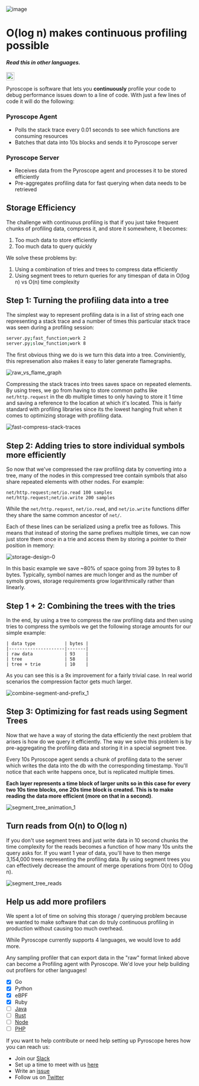 ![image](https://user-images.githubusercontent.com/23323466/110414341-8ad0c000-8044-11eb-9628-7b24e50295b2.png)

# O(log n) makes continuous profiling possible

#### _Read this in other languages._
<kbd>[<img title="中文 (Simplified)" alt="中文 (Simplified)" src="https://cdn.staticaly.com/gh/hjnilsson/country-flags/master/svg/cn.svg" width="22">](storage-design-ch.md)</kbd>

Pyroscope is software that lets you **continuously** profile your code to debug performance issues down to a line of code. With just a few lines of code it will do the following:

### Pyroscope Agent
- Polls the stack trace every 0.01 seconds to see which functions are consuming resources
- Batches that data into 10s blocks and sends it to Pyroscope server

### Pyroscope Server
- Receives data from the Pyroscope agent and processes it to be stored efficiently
- Pre-aggregates profiling data for fast querying when data needs to be retrieved

## Storage Efficiency

The challenge with continuous profiling is that if you just take frequent chunks of profiling data, compress it, and store it somewhere, it becomes:
1. Too much data to store efficiently
2. Too much data to query quickly

We solve these problems by:
1. Using a combination of tries and trees to compress data efficiently
2. Using segment trees to return queries for any timespan of data in O(log n) vs O(n) time complexity

## Step 1: Turning the profiling data into a tree

The simplest way to represent profiling data is in a list of string each one representing a stack trace and a number of times this particular stack trace was seen during a profiling session:

```bash
server.py;fast_function;work 2
server.py;slow_function;work 8
```

The first obvious thing we do is we turn this data into a tree. Conviniently, this represenation also makes it easy to later generate flamegraphs.

![raw_vs_flame_graph](https://user-images.githubusercontent.com/23323466/110378930-0f065180-800b-11eb-9357-71724bc7258c.gif)

Compressing the stack traces into trees saves space on repeated elements. By using trees, we go from having to store common paths like `net/http.request` in the db multiple times to only having to store it 1 time and saving a reference to the location at which it's located. This is fairly standard with profiling libraries since its the lowest hanging fruit when it comes to optimizing storage with profiling data.

![fast-compress-stack-traces](https://user-images.githubusercontent.com/23323466/110227218-e109fb80-7eaa-11eb-81a8-cdf2b3944f1c.gif)

## Step 2: Adding tries to store individual symbols more efficiently

So now that we've compressed the raw profiling data by converting into a tree, many of the nodes in this compressed tree contain symbols that also share repeated elements with other nodes. For example:

```
net/http.request;net/io.read 100 samples
net/http.request;net/io.write 200 samples
```

While the `net/http.request`, `net/io.read`, and `net/io.write` functions differ they share the same common ancestor of `net/`.

Each of these lines can be serialized using a prefix tree as follows. This means that instead of storing the same prefixes multiple times, we can now just store them once in a trie and access them by storing a pointer to their position in memory:

![storage-design-0](https://user-images.githubusercontent.com/23323466/110520399-446e7600-80c3-11eb-84e9-ecac7c0dbf23.gif)

In this basic example we save ~80% of space going from 39 bytes to 8 bytes. Typically, symbol names are much longer and as the number of symols grows, storage requirements grow logarithmically rather than linearly.

## Step 1 + 2: Combining the trees with the tries

In the end, by using a tree to compress the raw profiling data and then using tries to compress the symbols we get the following storage amounts for our simple example:

```
| data type           | bytes |
|---------------------|-------|
| raw data            | 93    |
| tree                | 58    |
| tree + trie         | 10    |
```

As you can see this is a 9x improvement for a fairly trivial case. In real world scenarios the compression factor gets much larger.

![combine-segment-and-prefix_1](https://user-images.githubusercontent.com/23323466/110262208-ca75aa00-7f67-11eb-8f16-0572a4641ee1.gif)

## Step 3: Optimizing for fast reads using Segment Trees

Now that we have a way of storing the data efficiently the next problem that arises is how do we query it efficiently. The way we solve this problem is by pre-aggregating the profiling data and storing it in a special segment tree.

Every 10s Pyroscope agent sends a chunk of profiling data to the server which writes the data into the db with the corresponding timestamp. You'll notice that each write happens once, but is replicated multiple times.

**Each layer represents a time block of larger units so in this case for every two 10s time blocks, one 20s time block is created. This is to make reading the data more efficient (more on that in a second)**.

![segment_tree_animation_1](https://user-images.githubusercontent.com/23323466/110259555-196a1200-7f5d-11eb-9223-218bb4b34c6b.gif)

## Turn reads from O(n) to O(log n)

If you don't use segment trees and just write data in 10 second chunks the time complexity for the reads becomes a function of how many 10s units the query asks for. If you want 1 year of data, you'll have to then merge 3,154,000 trees representing the profiling data. By using segment trees you can effectively decrease the amount of merge operations from O(n) to O(log n).

![segment_tree_reads](https://user-images.githubusercontent.com/23323466/110277713-b98a6000-7f8a-11eb-942f-3a924a6e0b09.gif)


## Help us add more profilers

We spent a lot of time on solving this storage / querying problem because we wanted to make software that can do truly continuous profiling in production without causing too much overhead.

While Pyroscope currently supports 4 languages, we would love to add more.

Any sampling profiler that can export data in the "raw" format linked above can become a Profiling agent with Pyroscope. We'd love your help building out profilers for other languages!

- [x] Go
- [x] Python
- [x] eBPF
- [x] Ruby
- [ ] [Java](https://github.com/pyroscope-io/pyroscope/issues/94)
- [ ] [Rust](https://github.com/pyroscope-io/pyroscope/issues/83#issuecomment-784947654)
- [ ] [Node](https://github.com/pyroscope-io/pyroscope/issues/8)
- [ ] [PHP](https://github.com/pyroscope-io/pyroscope/issues/30)

If you want to help contribute or need help setting up Pyroscope heres how you can reach us:
- Join our [Slack](https://pyroscope.io/slack)
- Set up a time to meet with us [here](https://pyroscope.io/setup-call)
- Write an [issue](https://github.com/pyroscope-io/pyroscope/issues)
- Follow us on [Twitter](https://twitter.com/PyroscopeIO)
